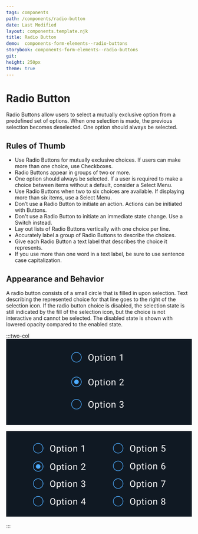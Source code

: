 ```yaml
---
tags: components
path: /components/radio-button
date: Last Modified
layout: components.template.njk
title: Radio Button
demo:  components-form-elements--radio-buttons
storybook: components-form-elements--radio-buttons
git:
height: 250px
theme: true
---
```


# Radio Button

Radio Buttons allow users to select a mutually exclusive option from a predefined set of options. When one selection is made, the previous selection becomes deselected. One option should always be selected.

## Rules of Thumb

- Use Radio Buttons for mutually exclusive choices. If users can make more than one choice, use Checkboxes.
- Radio Buttons appear in groups of two or more.
- One option should always be selected. If a user is required to make a choice between items without a default, consider a Select Menu.
- Use Radio Buttons when two to six choices are available. If displaying more than six items, use a Select Menu.
- Don’t use a Radio Button to initiate an action. Actions can be initiated with Buttons.
- Don't use a Radio Button to initiate an immediate state change. Use a Switch instead.
- Lay out lists of Radio Buttons vertically with one choice per line.
- Accurately label a group of Radio Buttons to describe the choices.
- Give each Radio Button a text label that describes the choice it represents.
- If you use more than one word in a text label, be sure to use sentence case capitalization.

## Appearance and Behavior

A radio button consists of a small circle that is filled in upon selection. Text describing the represented choice for that line goes to the right of the selection icon. If the radio button choice is disabled, the selection state is still indicated by the fill of the selection icon, but the choice is not interactive and cannot be selected. The disabled state is shown with lowered opacity compared to the enabled state.

:::two-col
![Do: Use Radio Buttons when asking users to select a mutually exclusive option from a predefined set of options. When one selection is made, a previous selection becomes deselected.](/img/components/radio-buttons-do-1.png "Do: Use Radio Buttons when asking users to select a mutually exclusive option from a predefined set of options. When one selection is made, a previous selection becomes deselected.")

![Don’t: Use Radio Buttons to display more than six items. Instead, use a Select Menu.](/img/components/radio-buttons-dont-1.png "Don’t: Use Radio Buttons to display more than six items. Instead, use a Select Menu.")

:::
